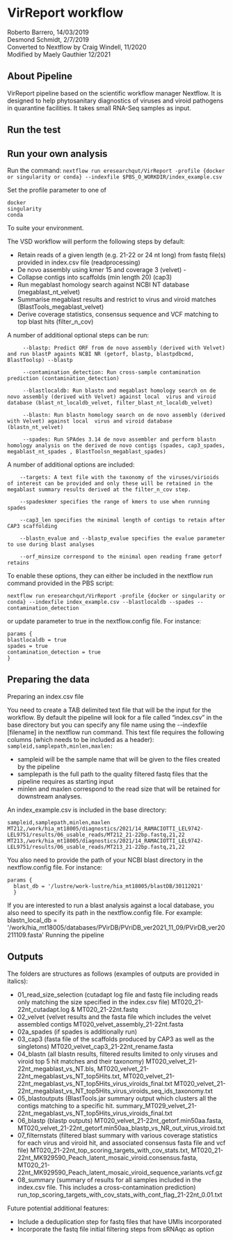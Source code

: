 # VirReport workflow
Roberto Barrero, 14/03/2019  
Desmond Schmidt, 2/7/2019  
Converted to Nextflow by Craig Windell, 11/2020  
Modified by Maely Gauthier 12/2021  

## About Pipeline
VirReport pipeline based on the scientific workflow manager Nextflow.
It is designed to help phytosanitary diagnostics of viruses and viroid pathogens in quarantine facilities. It takes small RNA-Seq samples as input.

## Run the test

## Run your own analysis

Run the command:
```nextflow run eresearchqut/VirReport -profile {docker or singularity or conda} --indexfile $PBS_O_WORKDIR/index_example.csv```

Set the profile parameter to one of
```
docker
singularity
conda
```
To suite your environment.

The VSD workflow will perform the following steps by default:
- Retain reads of a given length (e.g. 21-22 or 24 nt long) from fastq file(s) provided in index.csv file (readprocessing)  
- De novo assembly using kmer 15 and coverage 3 (velvet) - 
- Collapse contigs into scaffolds (min length 20) (cap3)
- Run megablast homology search against NCBI NT database (megablast_nt_velvet)
- Summarise megablast results and restrict to virus and viroid matches (BlastTools_megablast_velvet)
- Derive coverage statistics, consensus sequence and VCF matching to top blast hits (filter_n_cov)

A number of additional optional steps can be run:
```
     --blastp: Predict ORF from de novo assembly (derived with Velvet) and run blastP againts NCBI NR (getorf, blastp, blastpdbcmd, BlastToolsp) --blastp

     --contamination_detection: Run cross-sample contamination prediction (contamination_detection) 

     --blastlocaldb: Run blastn and megablast homology search on de novo assembly (derived with Velvet) against local  virus and viroid database (blast_nt_localdb_velvet, filter_blast_nt_localdb_velvet)

     --blastn: Run blastn homology search on de novo assembly (derived with Velvet) against local  virus and viroid database (blastn_nt_velvet)

     --spades: Run SPAdes 3.14 de novo assembler and perform blastn homology analysis on the derived de novo contigs (spades, cap3_spades, megablast_nt_spades , BlastToolsn_megablast_spades)
```
A number of additional options are included:
```
    --targets: A text file with the taxonomy of the viruses/virioids of interest can be provided and only these will be retained in the megablast summary results derived at the filter_n_cov step.

    --spadeskmer specifies the range of kmers to use when running spades

    --cap3_len specifies the minimal length of contigs to retain after CAP3 scaffolding

    --blastn_evalue and --blastp_evalue specifies the evalue parameter to use during blast analyses

    --orf_minsize correspond to the minimal open reading frame getorf retains
```
To enable these options, they can either be included in the nextflow run command provided in the PBS script: 
```
nextflow run eresearchqut/VirReport -profile {docker or singularity or conda} --indexfile index_example.csv --blastlocaldb --spades --contamination_detection
```
or update parameter to true in the nextflow.config file. For instance:
```
params {
blastlocaldb = true
spades = true
contamination_detection = true
}
```
## Preparing the data
Preparing an index.csv file

You need to create a TAB delimited text file that will be the input for the workflow. By default the pipeline will look for a file called “index.csv” in the base directory but you can specify any file name using the --indexfile [filename] in the nextflow run command. This text file requires the following columns (which needs to be included as a header): ```sampleid,samplepath,minlen,maxlen:```

- sampleid will be the sample name that will be given to the files created by the pipeline
- samplepath is the full path to the quality filtered fastq files that the pipeline requires as starting input
- minlen and maxlen correspond to the read size that will be retained for downstream analyses. 

An index_example.csv is included in the base directory:
```
sampleid,samplepath,minlen,maxlen
MT212,/work/hia_mt18005/diagnostics/2021/14_RAMACIOTTI_LEL9742-LEL9751/results/06_usable_reads/MT212_21-22bp.fastq,21,22
MT213,/work/hia_mt18005/diagnostics/2021/14_RAMACIOTTI_LEL9742-LEL9751/results/06_usable_reads/MT213_21-22bp.fastq,21,22
```
You also need to provide the path of your NCBI blast directory in the nextflow.config file. For instance:
```
params {
  blast_db = '/lustre/work-lustre/hia_mt18005/blastDB/30112021'
  }
```
If you are interested to run a blast analysis against a local database, you also need to specify its path in the nextflow.config file. For example:
blastn_local_db = '/work/hia_mt18005/databases/PVirDB/PVriDB_ver2021_11_09/PVirDB_ver20211109.fasta'
Running the pipeline


## Outputs
The folders are structures as follows (examples of outputs are provided in italics):
- 01_read_size_selection (cutadapt log file and fastq file including reads only matching the size specified in the index.csv file) MT020_21-22nt_cutadapt.log & MT020_21-22nt.fastq
- 02_velvet (velvet results and the fasta file which includes the velvet assembled contigs MT020_velvet_assembly_21-22nt.fasta
- 02a_spades (if spades is additionally run)
- 03_cap3 (fasta file of the scaffolds produced by CAP3 as well as the singletons) MT020_velvet_cap3_21-22nt_rename.fasta
- 04_blastn (all blastn results, filtered results limited to only viruses and viroid top 5 hit matches and their taxonomy) MT020_velvet_21-22nt_megablast_vs_NT.bls, MT020_velvet_21-22nt_megablast_vs_NT_top5Hits.txt, MT020_velvet_21-22nt_megablast_vs_NT_top5Hits_virus_viroids_final.txt MT020_velvet_21-22nt_megablast_vs_NT_top5Hits_virus_viroids_seq_ids_taxonomy.txt
- 05_blastoutputs (BlastTools.jar summary output which clusters all the contigs matching to a specific hit. summary_MT029_velvet_21-22nt_megablast_vs_NT_top5Hits_virus_viroids_final.txt
- 06_blastp (blastp outputs) MT020_velvet_21-22nt_getorf.min50aa.fasta, MT020_velvet_21-22nt_getorf.min50aa_blastp_vs_NR_out_virus_viroid.txt
- 07_filternstats (filtered blast summary with various coverage statistics for each virus and viroid hit, and associated consensus fasta file and vcf file) MT020_21-22nt_top_scoring_targets_with_cov_stats.txt, MT020_21-22nt_MK929590_Peach_latent_mosaic_viroid.consensus.fasta, MT020_21-22nt_MK929590_Peach_latent_mosaic_viroid_sequence_variants.vcf.gz
- 08_summary (summary of results for all samples included in the index.csv file. This includes a cross-contamination prediction) run_top_scoring_targets_with_cov_stats_with_cont_flag_21-22nt_0.01.txt

Future potential additional features:
- Include a deduplication step for fastq files that have UMIs incorporated
- Incorporate the fastq file initial filtering steps from sRNAqc as option
